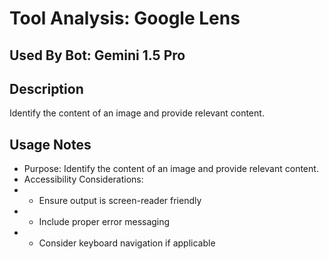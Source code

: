 # Tool Analysis: Google Lens

## Used By Bot: Gemini 1.5 Pro

## Description
Identify the content of an image and provide relevant content.


## Usage Notes
- Purpose: Identify the content of an image and provide relevant content.
- Accessibility Considerations:
- - Ensure output is screen-reader friendly
- - Include proper error messaging
- - Consider keyboard navigation if applicable
